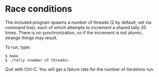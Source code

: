 # Race conditions

The included program spawns a number of threads (2 by default; set via command line),
each of which attempts to increment a shared tally 20 times.  There is no 
synchronization, so if the increment is not atomic, strange things may result.

To run, type:

    $ make
    $ ./tally <number of threads>
    
Quit with Ctrl-C.  You will get a failure rate for the number of iterations run.
